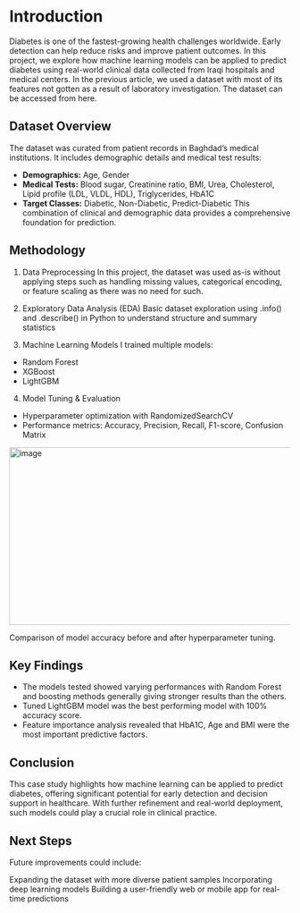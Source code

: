 # Introduction
Diabetes is one of the fastest-growing health challenges worldwide. Early detection can help reduce risks and improve patient outcomes. In this project, we explore how machine learning models can be applied to predict diabetes using real-world clinical data collected from Iraqi hospitals and medical centers. In the previous article, we used a dataset with most of its features not gotten as a result of laboratory investigation. The dataset can be accessed from here.

## Dataset Overview
The dataset was curated from patient records in Baghdad’s medical institutions. It includes demographic details and medical test results:

* **Demographics:** Age, Gender
* **Medical Tests:** Blood sugar, Creatinine ratio, BMI, Urea, Cholesterol, Lipid profile (LDL, VLDL, HDL), Triglycerides, HbA1C
* **Target Classes:** Diabetic, Non-Diabetic, Predict-Diabetic
This combination of clinical and demographic data provides a comprehensive foundation for prediction.

## Methodology
1. Data Preprocessing
In this project, the dataset was used as-is without applying steps such as handling missing values, categorical encoding, or feature scaling as there was no need for such.

2. Exploratory Data Analysis (EDA)
Basic dataset exploration using .info() and .describe() in Python to understand structure and summary statistics
3. Machine Learning Models
I trained multiple models:

* Random Forest
* XGBoost
* LightGBM
4. Model Tuning & Evaluation
* Hyperparameter optimization with RandomizedSearchCV
* Performance metrics: Accuracy, Precision, Recall, F1-score, Confusion Matrix
<img width="821" height="318" alt="image" src="https://github.com/user-attachments/assets/6fd3861d-27d5-4331-9895-90b6c048964b" />

Comparison of model accuracy before and after hyperparameter tuning.

## Key Findings
* The models tested showed varying performances with Random Forest and boosting methods generally giving stronger results than the others.
* Tuned LightGBM model was the best performing model with 100% accuracy score.
* Feature importance analysis revealed that HbA1C, Age and BMI were the most important predictive factors.
## Conclusion
This case study highlights how machine learning can be applied to predict diabetes, offering significant potential for early detection and decision support in healthcare. With further refinement and real-world deployment, such models could play a crucial role in clinical practice.

## Next Steps
Future improvements could include:

Expanding the dataset with more diverse patient samples
Incorporating deep learning models
Building a user-friendly web or mobile app for real-time predictions
